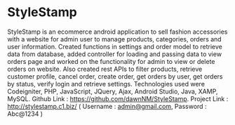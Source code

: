 # StyleStamp
StyleStamp is an ecommerce android application to sell fashion accessories with a website for admin user to manage products, categories, orders and user information. Created functions in settings and order model to retrieve data from database, added controller for loading and passing data to view orders page and worked on the functionality for admin to view or delete orders on website. Also created rest APIs to  filter products, retrieve customer profile, cancel order, create order, get orders by user, get orders by status, verify login and retrieve settings. Technologies used were Codeigniter, PHP, JavaScript, JQuery, Ajax, Android Studio, Java, XAMP, MySQL. Github Link : https://github.com/dawnNM/StyleStamp. Project Link : http://stylestamp.c1.biz/          ( Username : admin@gmail.com, Password : Abc@1234 )
